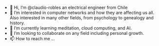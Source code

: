 - 👋 Hi, I’m @claudio-robles an electrical engineer from Chile
- 👀 I’m interested in computer networks and how they are affecting us all.  Also interested in many other fields, from psychology to genealogy and history.
- 🌱 I’m currently learning meditation, cloud computing, and AI.
- 💞️ I’m looking to collaborate on any field including personal growth.
- 📫 How to reach me ...

<!---
claudio-robles/claudio-robles is a ✨ special ✨ repository because its `README.md` (this file) appears on your GitHub profile.
You can click the Preview link to take a look at your changes.
--->
